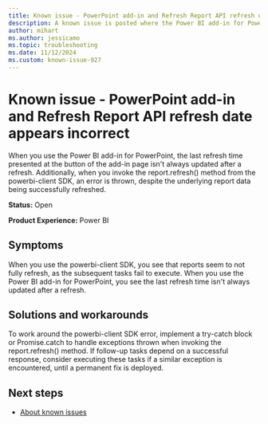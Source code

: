```yaml
---
title: Known issue - PowerPoint add-in and Refresh Report API refresh date appears incorrect
description: A known issue is posted where the Power BI add-in for PowerPoint and Refresh Report API refresh date appears incorrect.
author: mihart
ms.author: jessicamo
ms.topic: troubleshooting  
ms.date: 11/12/2024
ms.custom: known-issue-927
---
```


# Known issue - PowerPoint add-in and Refresh Report API refresh date appears incorrect

When you use the Power BI add-in for PowerPoint, the last refresh time presented at the button of the add-in page isn't always updated after a refresh. Additionally, when you invoke the report.refresh() method from the powerbi-client SDK, an error is thrown, despite the underlying report data being successfully refreshed.

**Status:** Open

**Product Experience:** Power BI

## Symptoms

When you use the powerbi-client SDK, you see that reports seem to not fully refresh, as the subsequent tasks fail to execute. When you use the Power BI add-in for PowerPoint, you see the last refresh time isn't always updated after a refresh.

## Solutions and workarounds

To work around the powerbi-client SDK error, implement a try-catch block or Promise.catch to handle exceptions thrown when invoking the report.refresh() method. If follow-up tasks depend on a successful response, consider executing these tasks if a similar exception is encountered, until a permanent fix is deployed.

## Next steps

- [About known issues](https://support.fabric.microsoft.com/known-issues)
